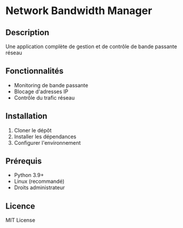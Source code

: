 # Network Bandwidth Manager

## Description
Une application complète de gestion et de contrôle de bande passante réseau

## Fonctionnalités
- Monitoring de bande passante
- Blocage d'adresses IP
- Contrôle du trafic réseau

## Installation
1. Cloner le dépôt
2. Installer les dépendances
3. Configurer l'environnement

## Prérequis
- Python 3.9+
- Linux (recommandé)
- Droits administrateur

## Licence
MIT License